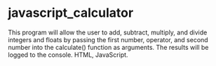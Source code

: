 # javascript_calculator
This program will allow the user to add, subtract, multiply, and divide integers and floats by passing the first number, operator, and second number into the calculate() function as arguments. The results will be logged to the console. HTML, JavaScript. 

